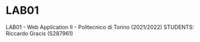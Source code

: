 # LAB01
LAB01 - Web Application II - Politecnico di Torino (2021/2022)
STUDENTS:
Riccardo Gracis (S287961)
